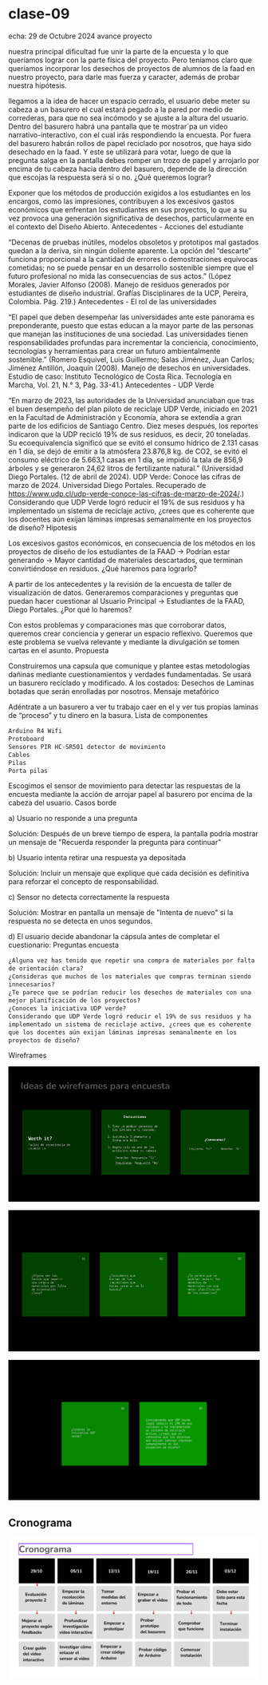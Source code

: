 # clase-09
echa: 29 de Octubre 2024
avance proyecto

nuestra principal dificultad fue unir la parte de la encuesta y lo que queríamos lograr con la parte física del proyecto. Pero teníamos claro que queríamos incorporar los desechos de proyectos de alumnos de la faad en nuestro proyecto, para darle mas fuerza y caracter, además de probar nuestra hipótesis.

llegamos a la idea de hacer un espacio cerrado, el usuario debe meter su cabeza a un basurero el cual estará pegado a la pared por medio de correderas, para que no sea incómodo y se ajuste a la altura del usuario. Dentro del basurero habrá una pantalla que te mostrar´pa un video narrativo-interactivo, con el cual irás respondiendo la encuesta. Por fuera del basurero habrán rollos de papel reciclado por nosotros, que haya sido desechado en la faad. Y este se utilizará para votar, luego de que la pregunta salga en la pantalla debes romper un trozo de papel y arrojarlo por encima de tu cabeza hacia dentro del basurero, depende de la dirección que escojas la respuesta será si o no.
¿Qué queremos lograr?

Exponer que los métodos de producción exigidos a los estudiantes en los encargos, como las impresiones, contribuyen a los excesivos gastos económicos que enfrentan los estudiantes en sus proyectos, lo que a su vez provoca una generación significativa de desechos, particularmente en el contexto del Diseño Abierto.
Antecedentes - Acciones del estudiante

“Decenas de pruebas inútiles, modelos obsoletos y prototipos mal gastados quedan a la deriva, sin ningún doliente aparente. La opción del “descarte” funciona proporcional a la cantidad de errores o demostraciones equivocas cometidas; no se puede pensar en un desarrollo sostenible siempre que el futuro profesional no mida las consecuencias de sus actos.” (López Morales, Javier Alfonso (2008). Manejo de residuos generados por estudiantes de diseño industrial. Grafías Disciplinares de la UCP, Pereira, Colombia. Pág. 219.)
Antecedentes - El rol de las universidades

“El papel que deben desempeñar las universidades ante este panorama es preponderante, puesto que estas educan a la mayor parte de las personas que manejan las instituciones de una sociedad. Las universidades tienen responsabilidades profundas para incrementar la conciencia, conocimiento, tecnologías y herramientas para crear un futuro ambientalmente sostenible.” (Romero Esquivel, Luis Guillermo; Salas Jiménez, Juan Carlos; Jiménez Antillón, Joaquín (2008). Manejo de desechos en universidades. Estudio de caso: Instituto Tecnológico de Costa Rica. Tecnología en Marcha, Vol. 21, N.° 3, Pág. 33-41.)
Antecedentes - UDP Verde

“En marzo de 2023, las autoridades de la Universidad anunciaban que tras el buen desempeño del plan piloto de reciclaje UDP Verde, iniciado en 2021 en la Facultad de Administración y Economía, ahora se extendía a gran parte de los edificios de Santiago Centro. Diez meses después, los reportes indicaron que la UDP recicló 19% de sus residuos, es decir, 20 toneladas. Su ecoequivalencia significó que se evitó el consumo hídrico de 2.131 casas en 1 día, se dejó de emitir a la atmósfera 23.876,8 kg. de CO2, se evitó el consumo eléctrico de 5.663,1 casas en 1 día, se impidió la tala de 856,9 árboles y se generaron 24,62 litros de fertilizante natural.” (Universidad Diego Portales. (12 de abril de 2024). UDP Verde: Conoce las cifras de marzo de 2024. Universidad Diego Portales. Recuperado de https://www.udp.cl/udp-verde-conoce-las-cifras-de-marzo-de-2024/.)
Considerando que UDP Verde logró reducir el 19% de sus residuos y ha implementado un sistema de reciclaje activo, ¿crees que es coherente que los docentes aún exijan láminas impresas semanalmente en los proyectos de diseño?
Hipotesis

Los excesivos gastos económicos, en consecuencia de los métodos en los proyectos de diseño de los estudiantes de la FAAD -> Podrían estar generando -> Mayor cantidad de materiales descartados, que terminan convirtiéndose en residuos.
¿Qué haremos para lograrlo?

A partir de los antecedentes y la revisión de la encuesta de taller de visualización de datos. Generaremos comparaciones y preguntas que puedan hacer cuestionar al Usuario Principal -> Estudiantes de la FAAD, Diego Portales.
¿Por qué lo haremos?

Con estos problemas y comparaciones mas que corroborar datos, queremos crear conciencia y generar un espacio reflexivo. Queremos que este problema se vuelva relevante y mediante la divulgación se tomen cartas en el asunto.
Propuesta

Construiremos una capsula que comunique y plantee estas metodologías dañinas mediante cuestionamientos y verdades fundamentadas. Se usará un basurero reciclado y modificado. A los costados: Desechos de Laminas botadas que serán enrolladas por nosotros.
Mensaje metafórico

Adéntrate a un basurero a ver tu trabajo caer en el y ver tus propias laminas de “proceso” y tu dinero en la basura.
Lista de componentes

    Arduino R4 Wifi
    Protoboard
    Sensores PIR HC-SR501 detector de movimiento
    Cables
    Pilas
    Porta pilas

Escogimos el sensor de movimiento para detectar las respuestas de la encuesta mediante la acción de arrojar papel al basurero por encima de la cabeza del usuario.
Casos borde

a) Usuario no responde a una pregunta

Solución: Después de un breve tiempo de espera, la pantalla podría mostrar un mensaje de "Recuerda responder la pregunta para continuar"

b) Usuario intenta retirar una respuesta ya depositada

Solución: Incluir un mensaje que explique que cada decisión es definitiva para reforzar el concepto de responsabilidad.

c) Sensor no detecta correctamente la respuesta

Solución: Mostrar en pantalla un mensaje de "Intenta de nuevo" si la respuesta no se detecta en unos segundos.

d) El usuario decide abandonar la cápsula antes de completar el cuestionario:
Preguntas encuesta

    ¿Alguna vez has tenido que repetir una compra de materiales por falta de orientación clara?
    ¿Consideras que muchos de los materiales que compras terminan siendo innecesarios?
    ¿Te parece que se podrían reducir los desechos de materiales con una mejor planificación de los proyectos?
    ¿Conoces la iniciativa UDP verde?
    Considerando que UDP Verde logró reducir el 19% de sus residuos y ha implementado un sistema de reciclaje activo, ¿crees que es coherente que los docentes aún exijan láminas impresas semanalmente en los proyectos de diseño?

Wireframes

![wireframe1](./wireframe1.png "wireframe1")

![wireframe2](./wireframe2.png "wireframe2")

![wireframe3](./wireframe3.png "wireframe3")

## Cronograma

![cronograma](./cronograma.png "cronograma")
